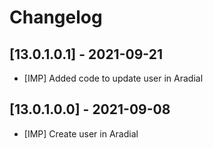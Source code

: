 # Changelog

## [13.0.1.0.1] - 2021-09-21
- [IMP] Added code to update user in Aradial


## [13.0.1.0.0] - 2021-09-08

- [IMP] Create user in Aradial
